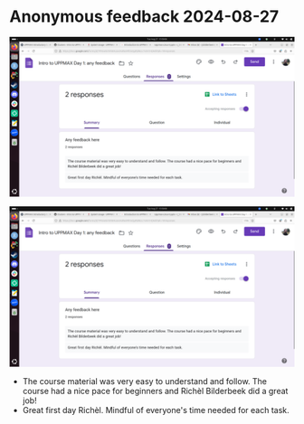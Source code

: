 # Anonymous feedback 2024-08-27

![Screenshot of 2024-08-27 anonymous feedback](screenshot_anonymous_feedback.png)

![2024-08-27 anonymous feedback](anonymous_feedback.png)

- The course material was very easy to understand and follow. The course had a nice pace for beginners and Richèl Bilderbeek did a great job!
- Great first day Richèl. Mindful of everyone's time needed for each task.
